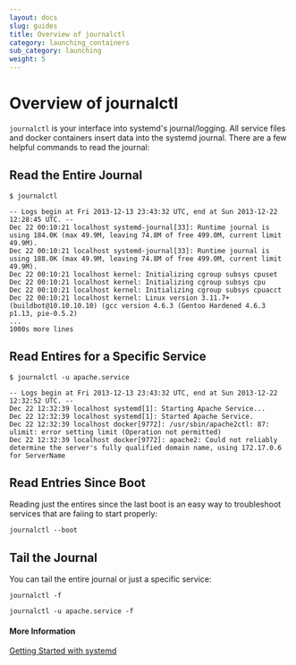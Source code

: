 ```yaml
---
layout: docs
slug: guides
title: Overview of journalctl
category: launching_containers
sub_category: launching
weight: 5
---
```


# Overview of journalctl

`journalctl` is your interface into systemd's journal/logging. All service files and docker containers insert data into the systemd journal. There are a few helpful commands to read the journal:

## Read the Entire Journal

```
$ journalctl

-- Logs begin at Fri 2013-12-13 23:43:32 UTC, end at Sun 2013-12-22 12:28:45 UTC. --
Dec 22 00:10:21 localhost systemd-journal[33]: Runtime journal is using 184.0K (max 49.9M, leaving 74.8M of free 499.0M, current limit 49.9M).
Dec 22 00:10:21 localhost systemd-journal[33]: Runtime journal is using 188.0K (max 49.9M, leaving 74.8M of free 499.0M, current limit 49.9M).
Dec 22 00:10:21 localhost kernel: Initializing cgroup subsys cpuset
Dec 22 00:10:21 localhost kernel: Initializing cgroup subsys cpu
Dec 22 00:10:21 localhost kernel: Initializing cgroup subsys cpuacct
Dec 22 00:10:21 localhost kernel: Linux version 3.11.7+ (buildbot@10.10.10.10) (gcc version 4.6.3 (Gentoo Hardened 4.6.3 p1.13, pie-0.5.2)
...
1000s more lines
```
## Read Entires for a Specific Service

```
$ journalctl -u apache.service

-- Logs begin at Fri 2013-12-13 23:43:32 UTC, end at Sun 2013-12-22 12:32:52 UTC. --
Dec 22 12:32:39 localhost systemd[1]: Starting Apache Service...
Dec 22 12:32:39 localhost systemd[1]: Started Apache Service.
Dec 22 12:32:39 localhost docker[9772]: /usr/sbin/apache2ctl: 87: ulimit: error setting limit (Operation not permitted)
Dec 22 12:32:39 localhost docker[9772]: apache2: Could not reliably determine the server's fully qualified domain name, using 172.17.0.6 for ServerName
```

## Read Entries Since Boot

Reading just the entires since the last boot is an easy way to troubleshoot services that are faiing to start properly:

```
journalctl --boot
```

## Tail the Journal

You can tail the entire journal or just a specific service:

```
journalctl -f
```

```
journalctl -u apache.service -f
```

#### More Information
<a class="btn btn-default" href="{{site.url}}/docs/launching-containers/launching/getting-started-with-systemd">Getting Started with systemd</a>